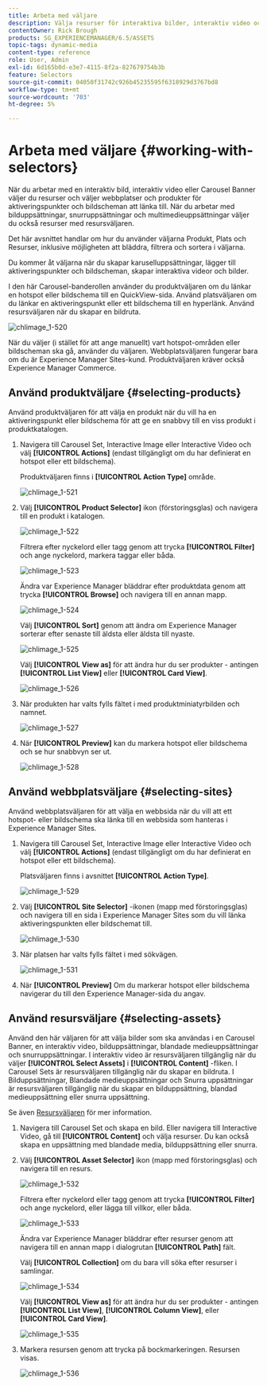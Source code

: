 ```yaml
---
title: Arbeta med väljare
description: Välja resurser för interaktiva bilder, interaktiv video och karusellbanderoller
contentOwner: Rick Brough
products: SG_EXPERIENCEMANAGER/6.5/ASSETS
topic-tags: dynamic-media
content-type: reference
role: User, Admin
exl-id: 6d165b0d-e3e7-4115-8f2a-827679754b3b
feature: Selectors
source-git-commit: 04050f31742c926b45235595f6318929d3767bd8
workflow-type: tm+mt
source-wordcount: '703'
ht-degree: 5%

---
```


# Arbeta med väljare {#working-with-selectors}

När du arbetar med en interaktiv bild, interaktiv video eller Carousel Banner väljer du resurser och väljer webbplatser och produkter för aktiveringspunkter och bildscheman att länka till. När du arbetar med bilduppsättningar, snurruppsättningar och multimedieuppsättningar väljer du också resurser med resursväljaren.

Det här avsnittet handlar om hur du använder väljarna Produkt, Plats och Resurser, inklusive möjligheten att bläddra, filtrera och sortera i väljarna.

Du kommer åt väljarna när du skapar karuselluppsättningar, lägger till aktiveringspunkter och bildscheman, skapar interaktiva videor och bilder.

I den här Carousel-banderollen använder du produktväljaren om du länkar en hotspot eller bildschema till en QuickView-sida. Använd platsväljaren om du länkar en aktiveringspunkt eller ett bildschema till en hyperlänk. Använd resursväljaren när du skapar en bildruta.

![chlimage_1-520](assets/chlimage_1-520.png)

När du väljer (i stället för att ange manuellt) vart hotspot-områden eller bildscheman ska gå, använder du väljaren. Webbplatsväljaren fungerar bara om du är Experience Manager Sites-kund. Produktväljaren kräver också Experience Manager Commerce.

## Använd produktväljare {#selecting-products}

Använd produktväljaren för att välja en produkt när du vill ha en aktiveringspunkt eller bildschema för att ge en snabbvy till en viss produkt i produktkatalogen.

1. Navigera till Carousel Set, Interactive Image eller Interactive Video och välj **[!UICONTROL Actions]** (endast tillgängligt om du har definierat en hotspot eller ett bildschema).

   Produktväljaren finns i **[!UICONTROL Action Type]** område.

   ![chlimage_1-521](assets/chlimage_1-521.png)

1. Välj **[!UICONTROL Product Selector]** ikon (förstoringsglas) och navigera till en produkt i katalogen.

   ![chlimage_1-522](assets/chlimage_1-522.png)

   Filtrera efter nyckelord eller tagg genom att trycka **[!UICONTROL Filter]** och ange nyckelord, markera taggar eller båda.

   ![chlimage_1-523](assets/chlimage_1-523.png)

   Ändra var Experience Manager bläddrar efter produktdata genom att trycka **[!UICONTROL Browse]** och navigera till en annan mapp.

   ![chlimage_1-524](assets/chlimage_1-524.png)

   Välj **[!UICONTROL Sort]** genom att ändra om Experience Manager sorterar efter senaste till äldsta eller äldsta till nyaste.

   ![chlimage_1-525](assets/chlimage_1-525.png)

   Välj **[!UICONTROL View as]** för att ändra hur du ser produkter - antingen **[!UICONTROL List View]** eller **[!UICONTROL Card View]**.

   ![chlimage_1-526](assets/chlimage_1-526.png)

1. När produkten har valts fylls fältet i med produktminiatyrbilden och namnet.

   ![chlimage_1-527](assets/chlimage_1-527.png)

1. När **[!UICONTROL Preview]** kan du markera hotspot eller bildschema och se hur snabbvyn ser ut.

   ![chlimage_1-528](assets/chlimage_1-528.png)

## Använd webbplatsväljare {#selecting-sites}

Använd webbplatsväljaren för att välja en webbsida när du vill att ett hotspot- eller bildschema ska länka till en webbsida som hanteras i Experience Manager Sites.

1. Navigera till Carousel Set, Interactive Image eller Interactive Video och välj **[!UICONTROL Actions]** (endast tillgängligt om du har definierat en hotspot eller ett bildschema).

   Platsväljaren finns i avsnittet **[!UICONTROL Action Type]**.

   ![chlimage_1-529](assets/chlimage_1-529.png)

1. Välj **[!UICONTROL Site Selector]** -ikonen (mapp med förstoringsglas) och navigera till en sida i Experience Manager Sites som du vill länka aktiveringspunkten eller bildschemat till.

   ![chlimage_1-530](assets/chlimage_1-530.png)

1. När platsen har valts fylls fältet i med sökvägen.

   ![chlimage_1-531](assets/chlimage_1-531.png)

1. När **[!UICONTROL Preview]** Om du markerar hotspot eller bildschema navigerar du till den Experience Manager-sida du angav.

## Använd resursväljare {#selecting-assets}

Använd den här väljaren för att välja bilder som ska användas i en Carousel Banner, en interaktiv video, bilduppsättningar, blandade medieuppsättningar och snurruppsättningar. I interaktiv video är resursväljaren tillgänglig när du väljer **[!UICONTROL Select Assets]** i **[!UICONTROL Content]** -fliken. I Carousel Sets är resursväljaren tillgänglig när du skapar en bildruta. I Bilduppsättningar, Blandade medieuppsättningar och Snurra uppsättningar är resursväljaren tillgänglig när du skapar en bilduppsättning, blandad medieuppsättning eller snurra uppsättning.

Se även [Resursväljaren](search-assets.md#assetpicker) för mer information.

1. Navigera till Carousel Set och skapa en bild. Eller navigera till Interactive Video, gå till **[!UICONTROL Content]** och välja resurser. Du kan också skapa en uppsättning med blandade media, bilduppsättning eller snurra.
1. Välj **[!UICONTROL Asset Selector]** ikon (mapp med förstoringsglas) och navigera till en resurs.

   ![chlimage_1-532](assets/chlimage_1-532.png)

   Filtrera efter nyckelord eller tagg genom att trycka **[!UICONTROL Filter]** och ange nyckelord, eller lägga till villkor, eller båda.

   ![chlimage_1-533](assets/chlimage_1-533.png)

   Ändra var Experience Manager bläddrar efter resurser genom att navigera till en annan mapp i dialogrutan **[!UICONTROL Path]** fält.

   Välj **[!UICONTROL Collection]** om du bara vill söka efter resurser i samlingar.

   ![chlimage_1-534](assets/chlimage_1-534.png)

   Välj **[!UICONTROL View as]** för att ändra hur du ser produkter - antingen **[!UICONTROL List View]**, **[!UICONTROL Column View]**, eller **[!UICONTROL Card View]**.

   ![chlimage_1-535](assets/chlimage_1-535.png)

1. Markera resursen genom att trycka på bockmarkeringen. Resursen visas.

   ![chlimage_1-536](assets/chlimage_1-536.png)
